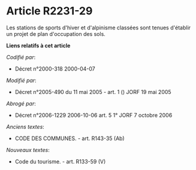 # Article R2231-29

Les stations de sports d'hiver et d'alpinisme classées sont tenues d'établir un projet de plan d'occupation des sols.

**Liens relatifs à cet article**

_Codifié par_:

  - Décret n°2000-318 2000-04-07

_Modifié par_:

  - Décret n°2005-490 du 11 mai 2005 - art. 1 () JORF 19 mai 2005

_Abrogé par_:

  - Décret n°2006-1229 2006-10-06 art. 5 1° JORF 7 octobre 2006

_Anciens textes_:

  - CODE DES COMMUNES. - art. R143-35 (Ab)

_Nouveaux textes_:

  - Code du tourisme. - art. R133-59 (V)
